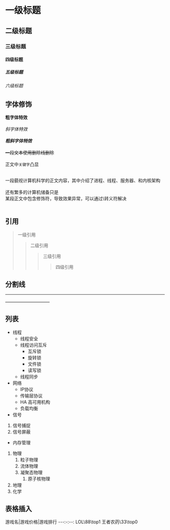 # 一级标题
## 二级标题
### 三级标题
#### 四级标题
##### 五级标题
###### 六级标题

## 字体修饰

**粗字体特效**<br><br>
*斜字体特效*<br><br>
***粗斜字体特效***<br><br>
~~一段文本使用删除线删除~~<br><br>
正文中`关键字`凸显<br><br>

一段藐视计算机科学的正文内容，其中介绍了进程、线程、服务器、和内核架构<br><br>
还有繁多的计算机储备只是<br>
某段正文中包含修饰符，导致效果异常，可以通过\转义符解决<br><br>

## 引用
> 一级引用
>> 二级引用
>>> 三级引用
>>>> 四级引用

## 分割线

*****

——————————

## 列表

* 线程 
	* 线程安全
	* 线程访问互斥
		* 互斥锁
		* 旋转锁
		* 文件锁
		* 读写锁
	* 线程同步
* 网络
	* IP协议
	* 传输层协议
	* HA 高可用机构
	* 负载均衡
* 信号
 1. 信号捕捉
 2. 信号屏蔽
* 内存管理

1. 物理
	1. 粒子物理
	2. 流体物理
	3. 凝聚态物理
		1. 原子核物理
2. 地理
3. 化学

## 表格插入

游戏名|游戏价格|游戏排行
---\:-:\--:
LOL\88\top1
王者农药\33\top0


